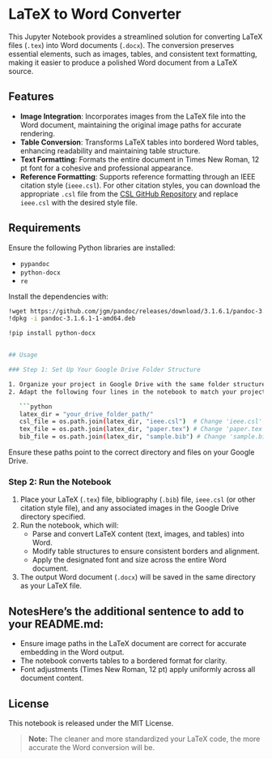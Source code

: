 # LaTeX to Word Converter

This Jupyter Notebook provides a streamlined solution for converting LaTeX files (`.tex`) into Word documents (`.docx`). The conversion preserves essential elements, such as images, tables, and consistent text formatting, making it easier to produce a polished Word document from a LaTeX source.

## Features

- **Image Integration**: Incorporates images from the LaTeX file into the Word document, maintaining the original image paths for accurate rendering.
- **Table Conversion**: Transforms LaTeX tables into bordered Word tables, enhancing readability and maintaining table structure.
- **Text Formatting**: Formats the entire document in Times New Roman, 12 pt font for a cohesive and professional appearance.
- **Reference Formatting**: Supports reference formatting through an IEEE citation style (`ieee.csl`). For other citation styles, you can download the appropriate `.csl` file from the [CSL GitHub Repository](https://github.com/citation-style-language/styles) and replace `ieee.csl` with the desired style file.

## Requirements

Ensure the following Python libraries are installed:

- `pypandoc`
- `python-docx`
- `re`

Install the dependencies with:

```bash
!wget https://github.com/jgm/pandoc/releases/download/3.1.6.1/pandoc-3.1.6.1-1-amd64.deb
!dpkg -i pandoc-3.1.6.1-1-amd64.deb

!pip install python-docx


## Usage

### Step 1: Set Up Your Google Drive Folder Structure

1. Organize your project in Google Drive with the same folder structure you used in Overleaf, including the `.tex` file, `.bib` file, images, and the citation style file (`.csl`).
2. Adapt the following four lines in the notebook to match your project folder and file names:

   ```python
   latex_dir = "your_drive_folder_path/"
   csl_file = os.path.join(latex_dir, "ieee.csl")  # Change 'ieee.csl' if using a different citation style
   tex_file = os.path.join(latex_dir, "paper.tex") # Change 'paper.tex' to your LaTeX file name
   bib_file = os.path.join(latex_dir, "sample.bib") # Change 'sample.bib' to your bibliography file name
   ```

   Ensure these paths point to the correct directory and files on your Google Drive.

### Step 2: Run the Notebook

1. Place your LaTeX (`.tex`) file, bibliography (`.bib`) file, `ieee.csl` (or other citation style file), and any associated images in the Google Drive directory specified.
2. Run the notebook, which will:
   - Parse and convert LaTeX content (text, images, and tables) into Word.
   - Modify table structures to ensure consistent borders and alignment.
   - Apply the designated font and size across the entire Word document.
3. The output Word document (`.docx`) will be saved in the same directory as your LaTeX file.

## NotesHere’s the additional sentence to add to your README.md:


- Ensure image paths in the LaTeX document are correct for accurate embedding in the Word output.
- The notebook converts tables to a bordered format for clarity.
- Font adjustments (Times New Roman, 12 pt) apply uniformly across all document content.

## License

This notebook is released under the MIT License.

> **Note:** The cleaner and more standardized your LaTeX code, the more accurate the Word conversion will be.
